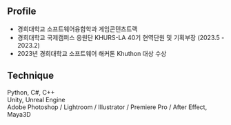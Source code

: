 ## Profile
- 경희대학교 소프트웨어융합학과 게임콘텐츠트랙  
- 경희대학교 국제캠퍼스 응원단 KHURS-LA 40기
현역단원 및 기획부장 (2023.5 - 2023.2)
- 2023년 경희대학교 소프트웨어 해커톤 Khuthon 대상 수상


## Technique
Python, C#, C++  
Unity, Unreal Engine  
Adobe Photoshop / Lightroom / Illustrator / Premiere Pro / After Effect, Maya3D

<!--
**ketchupmustardmayonnaise/ketchupmustardmayonnaise** is a ✨ _special_ ✨ repository because its `README.md` (this file) appears on your GitHub profile.

Here are some ideas to get you started:

- 🔭 I’m currently working on ...
- 🌱 I’m currently learning ...
- 👯 I’m looking to collaborate on ...
- 🤔 I’m looking for help with ...
- 💬 Ask me about ...
- 📫 How to reach me: ...
- 😄 Pronouns: ...
- ⚡ Fun fact: ...
-->
